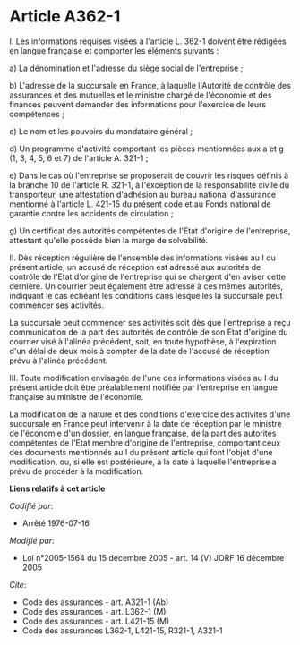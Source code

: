# Article A362-1

I. Les informations requises visées à l'article L. 362-1 doivent être rédigées en langue française et comporter les éléments
suivants :

a) La dénomination et l'adresse du siège social de l'entreprise ;

b) L'adresse de la succursale en France, à laquelle l'Autorité de contrôle des assurances et des mutuelles et le ministre
chargé de l'économie et des finances peuvent demander des informations pour l'exercice de leurs compétences ;

c) Le nom et les pouvoirs du mandataire général ;

d) Un programme d'activité comportant les pièces mentionnées aux a et g (1, 3, 4, 5, 6 et 7) de l'article A. 321-1 ;

e) Dans le cas où l'entreprise se proposerait de couvrir les risques définis à la branche 10 de l'article R. 321-1, à
l'exception de la responsabilité civile du transporteur, une attestation d'adhésion au bureau national d'assurance mentionné
à l'article L. 421-15 du présent code et au Fonds national de garantie contre les accidents de circulation ;

g) Un certificat des autorités compétentes de l'Etat d'origine de l'entreprise, attestant qu'elle possède bien la marge de
solvabilité.

II. Dès réception régulière de l'ensemble des informations visées au I du présent article, un accusé de réception est adressé
aux autorités de contrôle de l'Etat d'origine de l'entreprise qui se chargent d'en aviser cette dernière. Un courrier peut
également être adressé à ces mêmes autorités, indiquant le cas échéant les conditions dans lesquelles la succursale peut
commencer ses activités.

La succursale peut commencer ses activités soit dès que l'entreprise a reçu communication de la part des autorités de
contrôle de son Etat d'origine du courrier visé à l'alinéa précédent, soit, en toute hypothèse, à l'expiration d'un délai de
deux mois à compter de la date de l'accusé de réception prévu à l'alinéa précédent.

III. Toute modification envisagée de l'une des informations visées au I du présent article doit être préalablement notifiée
par l'entreprise en langue française au ministre de l'économie.

La modification de la nature et des conditions d'exercice des activités d'une succursale en France peut intervenir à la date
de réception par le ministre de l'économie d'un dossier, en langue française, de la part des autorités compétentes de l'Etat
membre d'origine de l'entreprise, comportant ceux des documents mentionnés au I du présent article qui font l'objet d'une
modification, ou, si elle est postérieure, à la date à laquelle l'entreprise a prévu de procéder à la modification.

**Liens relatifs à cet article**

_Codifié par_:

  - Arrêté 1976-07-16

_Modifié par_:

  - Loi n°2005-1564 du 15 décembre 2005 - art. 14 (V) JORF 16 décembre 2005

_Cite_:

  - Code des assurances - art. A321-1 (Ab)
  - Code des assurances - art. L362-1 (M)
  - Code des assurances - art. L421-15 (M)
  - Code des assurances L362-1, L421-15, R321-1, A321-1
